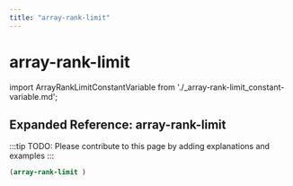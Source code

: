 ```yaml
---
title: "array-rank-limit"
---
```


# array-rank-limit

import ArrayRankLimitConstantVariable from './_array-rank-limit_constant-variable.md';

<ArrayRankLimitConstantVariable />

## Expanded Reference: array-rank-limit

:::tip
TODO: Please contribute to this page by adding explanations and examples
:::

```lisp
(array-rank-limit )
```
